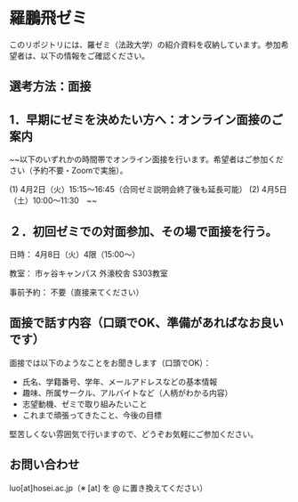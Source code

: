 # 羅鵬飛ゼミ

このリポジトリには、羅ゼミ（法政大学）の紹介資料を収納しています。参加希望者は、以下の情報をご確認ください。

## 選考方法：面接
## 1．早期にゼミを決めたい方へ：オンライン面接のご案内
~~以下のいずれかの時間帯でオンライン面接を行います。希望者はご参加ください（予約不要・Zoomで実施）。

(1) 4月2日（火）15:15～16:45（合同ゼミ説明会終了後も延長可能）
(2) 4月5日（土）10:00～11:30　~~

## ２．初回ゼミでの対面参加、その場で面接を行う。

日時： 4月8日（火）4限（15:00～）

教室： 市ヶ谷キャンパス 外濠校舎 S303教室

事前予約： 不要（直接来てください）

## 面接で話す内容（口頭でOK、準備があればなお良いです）
面接では以下のようなことをお聞きします（口頭でOK）：

- 氏名、学籍番号、学年、メールアドレスなどの基本情報
- 趣味、所属サークル、アルバイトなど（人柄がわかる内容）
- 志望動機、ゼミで取り組みたいこと
- これまで頑張ってきたこと、今後の目標

堅苦しくない雰囲気で行いますので、どうぞお気軽にご参加ください。

## お問い合わせ
luo[at]hosei.ac.jp（※ [at] を @ に置き換えてください）

